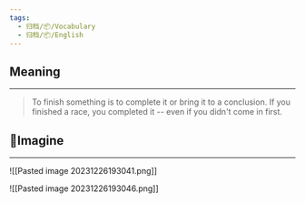 ```yaml
---
tags:
  - 归档/📦/Vocabulary
  - 归档/📦/English
---
```


## Meaning

---

> To finish something is to complete it or bring it to a conclusion. If you finished a race, you completed it -- even if you didn't come in first.

## 💭Imagine

---

![[Pasted image 20231226193041.png]]

![[Pasted image 20231226193046.png]]
